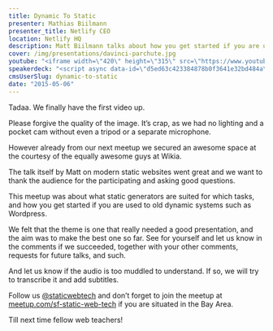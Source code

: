 ```yaml
---
title: Dynamic To Static
presenter: Mathias Biilmann
presenter_title: Netlify CEO
location: Netlify HQ
description: Matt Biilmann talks about how you get started if you are used to old dynamic systems such as Wordpress.
cover: /img/presentations/davinci-parchute.jpg
youtube: "<iframe width=\"420\" height=\"315\" src=\"https://www.youtube.com/embed/vns7B3DAzXg\" frameborder=\"0\" allowfullscreen></iframe>"
speakerdeck: "<script async data-id=\"d5ed63c423384878b0f3641e32bd484a\" data-ratio=\"1.77777777777778\" src=\"//speakerdeck.com/assets/embed.js\" class=\"speakerdeck-embed\"></script>"
cmsUserSlug: dynamic-to-static
date: "2015-05-06"
---
```


Tadaa. We finally have the first video up.

Please forgive the quality of the image. It’s crap, as we had no lighting and a pocket cam without even a tripod or a separate microphone.

However already from our next meetup we secured an awesome space at the courtesy of the equally awesome guys at Wikia.

The talk itself by Matt on modern static websites went great and we want to thank the audience for the participating and asking good questions.

This meetup was about what static generators are suited for which tasks, and how you get started if you are used to old dynamic systems such as Wordpress.

We felt that the theme is one that really needed a good presentation, and the aim was to make the best one so far. See for yourself and let us know in the comments if we succeeded, together with your other comments, requests for future talks, and such.

And let us know if the audio is too muddled to understand. If so, we will try to transcribe it and add subtitles.

Follow us [@staticwebtech](https://twitter.com/staticwebtech) and don’t forget to join the meetup at [meetup.com/sf-static-web-tech](meetup.com/sf-static-web-tech) if you are situated in the Bay Area.

Till next time fellow web teachers!
